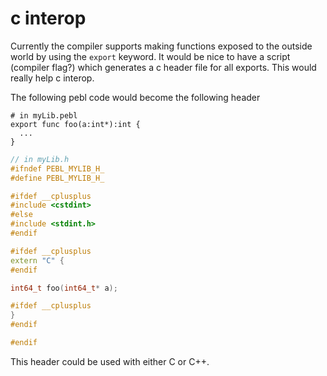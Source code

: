 # c interop

Currently the compiler supports making functions exposed to the outside world by using the `export` keyword. It would be nice to have a script (compiler flag?) which generates a c header file for all exports. This would really help c interop.

The following pebl code would become the following header
```pebl
# in myLib.pebl
export func foo(a:int*):int {
  ...
}
```

```c++
// in myLib.h
#ifndef PEBL_MYLIB_H_
#define PEBL_MYLIB_H_

#ifdef __cplusplus
#include <cstdint>
#else
#include <stdint.h>
#endif

#ifdef __cplusplus
extern "C" {
#endif

int64_t foo(int64_t* a);

#ifdef __cplusplus
}
#endif

#endif
```

This header could be used with either C or C++.
